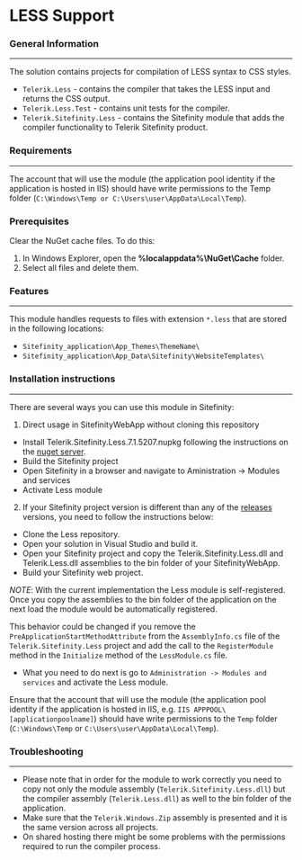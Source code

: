 LESS Support
============

### General Information
-------------------

The solution contains projects for compilation of LESS syntax to CSS styles.

- `Telerik.Less` - contains the compiler that takes the LESS input and returns the CSS output.
- `Telerik.Less.Test` - contains unit tests for the compiler.
- `Telerik.Sitefinity.Less` - contains the Sitefinity module that adds the compiler functionality to Telerik Sitefinity product.

### Requirements
------------

 The account that will use the module (the application pool identity if the application is hosted in IIS) should have write permissions to the Temp folder (`C:\Windows\Temp or C:\Users\user\AppData\Local\Temp`).

### Prerequisites

Clear the NuGet cache files. To do this:

1. In Windows Explorer, open the **%localappdata%\NuGet\Cache** folder.
2. Select all files and delete them.


### Features
--------

This module handles requests to files with extension `*.less` that are stored in the following locations:

- `Sitefinity_application\App_Themes\ThemeName\`
- `Sitefinity_application\App_Data\Sitefinity\WebsiteTemplates\`

### Installation instructions
------------

There are several ways you can use this module in Sitefinity:

1. Direct usage in SitefinityWebApp without cloning this repository

- Install Telerik.Sitefinity.Less.7.1.5207.nupkg following the instructions on the [nuget server](http://nuget.sitefinity.com/).
- Build the Sitefinity project
- Open Sitefinity in a browser and navigate to Aministration -> Modules and services
- Activate Less module


2. If your Sitefinity project version is different than any of the [releases](https://github.com/Sitefinity/Less/releases) versions, you need to follow the instructions below:

- Clone the Less repository.
- Open your solution in Visual Studio and build it.
- Open your Sitefinity project and copy the Telerik.Sitefinity.Less.dll and Telerik.Less.dll assemblies to the bin folder of your SitefinityWebApp.
- Build your Sitefinity web project.

*NOTE*: With the current implementation the Less module is self-registered. Once you copy the assemblies to the bin folder of the application on the next load the module would be automatically registered. 

This behavior could be changed if you remove the `PreApplicationStartMethodAttribute` from the `AssemblyInfo.cs` file of the `Telerik.Sitefinity.Less` project and add the call to the `RegisterModule` method in the `Initialize` method of the `LessModule.cs` file.

- What you need to do next is go to `Administration -> Modules and services` and activate the Less module.

Ensure that the account that will use the module (the application pool identity if the application is hosted in IIS, e.g. `IIS APPPOOL\[applicationpoolname]`) should have write permissions to the `Temp` folder (`C:\Windows\Temp` or `C:\Users\user\AppData\Local\Temp`).

### Troubleshooting
---------------

- Please note that in order for the module to work correctly you need to copy not only the module assembly (`Telerik.Sitefinity.Less.dll`) but the compiler assembly (`Telerik.Less.dll`) as well to the bin folder of the application.
- Make sure that the `Telerik.Windows.Zip` assembly is presented and it is the same version across all projects.
- On shared hosting there might be some problems with the permissions required to run the compiler process.
